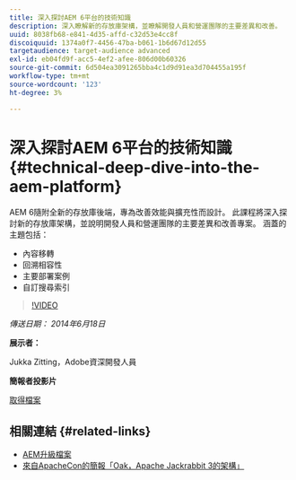 ```yaml
---
title: 深入探討AEM 6平台的技術知識
description: 深入瞭解新的存放庫架構，並瞭解開發人員和營運團隊的主要差異和改善。
uuid: 8038fb68-e841-4d35-affd-c32d53e4cc8f
discoiquuid: 1374a0f7-4456-47ba-b061-1b6d67d12d55
targetaudience: target-audience advanced
exl-id: eb04fd9f-acc5-4ef2-afee-806d00b60326
source-git-commit: 6d504ea3091265bba4c1d9d91ea3d704455a195f
workflow-type: tm+mt
source-wordcount: '123'
ht-degree: 3%

---
```


# 深入探討AEM 6平台的技術知識{#technical-deep-dive-into-the-aem-platform}

AEM 6隨附全新的存放庫後端，專為改善效能與擴充性而設計。 此課程將深入探討新的存放庫架構，並說明開發人員和營運團隊的主要差異和改善專案。 涵蓋的主題包括：

* 內容移轉
* 回溯相容性
* 主要部署案例
* 自訂搜尋索引

>[!VIDEO](https://video.tv.adobe.com/v/19518/?quality=9)

*傳送日期： 2014年6月18日*

**展示者：**

Jukka Zitting，Adobe資深開發人員

**簡報者投影片**

[取得檔案](assets/technical-deep-dive-of-the-aem-6-platform.pdf)

## 相關連結 {#related-links}

* [AEM升級檔案](http://docs.adobe.com/content/docs/en/aem/6-0/deploy/upgrade.html)
* [來自ApacheCon的簡報「Oak，Apache Jackrabbit 3的架構」](http://www.slideshare.net/jukka/oak-the-architecture-of-apache-jackrabbit-3)
